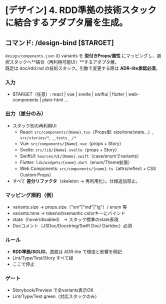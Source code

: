 # [デザイン] 4. RDD準拠の技術スタックに結合するアダプタ層を生成。  

## コマンド: /design-bind [$TARGET]
`design/components.json` の variants を **型付きProps/属性** にマッピングし、選択スタックへ**結合（再利用可能UI）**するアダプタ層。  
既定は doc/rdd.md の技術スタック。引数で変更する際は **ADR-lite承認必須**。

### 入力
- $TARGET（任意）: react | vue | svelte | swiftui | flutter | web-components | plain-html …

### 出力（差分のみ）
- スタック別の再利用UI
  - React: `src/components/{Name}.tsx`（Props型: size/tone/state…）, `src/stories/*`, `__tests__/*`
  - Vue: `src/components/{Name}.vue`（props + Story）
  - Svelte: `src/lib/{Name}.svelte`（props + Story）
  - SwiftUI: `Sources/UI/{Name}.swift`（case/enumでvariants）
  - Flutter: `lib/widgets/{name}.dart`（enum/Theme拡張）
  - Web Components: `src/components/{name}.ts`（attrs/reflect + CSS Custom Props）
- すべて **差分リファクタ**（skeleton → 再利用化）。仕様追加禁止。

### マッピング規約（例）
- variants.size → props.size（"sm"|"md"|"lg"）/ enum 等
- variants.tone → tokensのsemantic colorキーにバインド
- state（hover/disabled） → スタック標準のstate表現
- Docコメント（JSDoc/Docstring/Swift Doc/ Dartdoc）必須

### ルール
- **RDD準拠/SOLID**。逸脱は ADR-lite で理由と影響を明記
- Lint/Type/Test/Story すべて緑
- ここで停止

### ゲート
- Storybook/Preview で全variants表示OK
- Lint/Type/Test green（対応スタックのみ）
